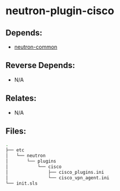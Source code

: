 # neutron-plugin-cisco

## Depends:

  -  [neutron-common](/salt/neutron-common)

## Reverse Depends:

  -  N/A

## Relates:

  -  N/A

## Files:

```bash
.
├── etc
│   └── neutron
│       └── plugins
│           └── cisco
│               ├── cisco_plugins.ini
│               └── cisco_vpn_agent.ini
└── init.sls
```
